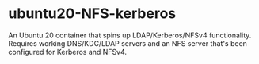 # ubuntu20-NFS-kerberos
An Ubuntu 20 container that spins up LDAP/Kerberos/NFSv4 functionality. Requires working DNS/KDC/LDAP servers and an NFS server that's been configured for Kerberos and NFSv4.
